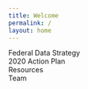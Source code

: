 ```yaml
---
title: Welcome
permalink: /
layout: home
---
```


<section class="usa-section">
  <div class="usa-grid frontpage-boxes">
    <div class="usa-width-one-fourth">Federal Data Strategy</div>
    <div class="usa-width-one-fourth">2020 Action Plan </div>
    <div class="usa-width-one-fourth">Resources</div>
    <div class="usa-width-one-fourth">Team</div>
  </div>
</section>


